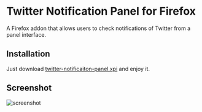 # Twitter Notification Panel for Firefox

A Firefox addon that allows users to check notifications of Twitter from a panel interface.

## Installation

Just download [twitter-notificaiton-panel.xpi](http://mooz.github.io/twitter-notification-panel/twitter-notificaiton-panel.xpi "Download .xpi file") and enjoy it.

## Screenshot

![screenshot](http://mooz.github.io/twitter-notification-panel/screenshot.png)
